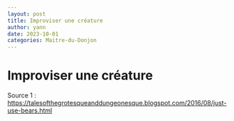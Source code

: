 ```yaml
---
layout: post
title: Improviser une créature
author: yann
date: 2023-10-01
categories: Maitre-du-Donjon
---
```


# Improviser une créature

Source 1 : https://talesofthegrotesqueanddungeonesque.blogspot.com/2016/08/just-use-bears.html

